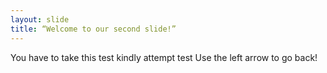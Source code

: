 ```yaml
---
layout: slide
title: “Welcome to our second slide!”
---
```

You have to take this test
kindly attempt test
Use the left arrow to go back!
